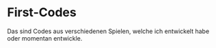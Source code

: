 # First-Codes

Das sind Codes aus verschiedenen Spielen, welche ich entwickelt habe oder momentan entwickle.
